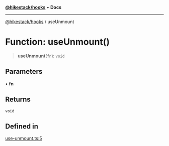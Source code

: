 [**@hikestack/hooks**](/official/reference/hooks/index.md) • **Docs**

***

[@hikestack/hooks](/official/reference/hooks/globals.md) / useUnmount

# Function: useUnmount()

> **useUnmount**(`fn`): `void`

## Parameters

• **fn**

## Returns

`void`

## Defined in

[use-unmount.ts:5](https://github.com/hikestack/hike/blob/52383186e258bf337fb21483cef3f6798e622fe1/packages/hooks/src/use-unmount.ts#L5)
